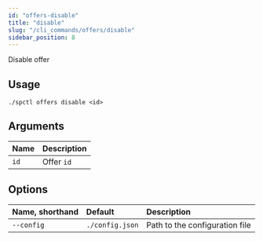```yaml
---
id: "offers-disable"
title: "disable"
slug: "/cli_commands/offers/disable"
sidebar_position: 8
---
```


Disable offer

## Usage

```
./spctl offers disable <id>
```

## Arguments

|**Name**|**Description**|
| :- | :- |
|`id`|Offer `id`|

## Options

|**Name, shorthand**|**Default**|**Description**|
| :- | :- | :- |
|`--config`|`./config.json`|Path to the configuration file|
